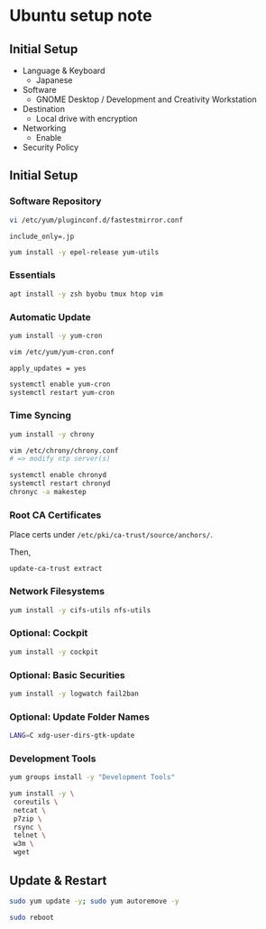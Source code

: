 Ubuntu setup note
========================================================================

Initial Setup
------------------------------------------------------------------------

 * Language & Keyboard
   * Japanese
 * Software
   * GNOME Desktop / Development and Creativity Workstation
 * Destination
   * Local drive with encryption
 * Networking
   * Enable
 * Security Policy

Initial Setup
------------------------------------------------------------------------

### Software Repository

```bash
vi /etc/yum/pluginconf.d/fastestmirror.conf
```

```
include_only=.jp
```

```bash
yum install -y epel-release yum-utils
```

### Essentials

```bash
apt install -y zsh byobu tmux htop vim
```

### Automatic Update

```bash
yum install -y yum-cron
```

```bash
vim /etc/yum/yum-cron.conf
```

```
apply_updates = yes
```

```bash
systemctl enable yum-cron
systemctl restart yum-cron
```

### Time Syncing

```bash
yum install -y chrony
```

```bash
vim /etc/chrony/chrony.conf
# => modify ntp server(s)
```

```bash
systemctl enable chronyd
systemctl restart chronyd
chronyc -a makestep
```

### Root CA Certificates

Place certs under `/etc/pki/ca-trust/source/anchors/`.

Then,

```
update-ca-trust extract
```

### Network Filesystems

```bash
yum install -y cifs-utils nfs-utils
```

### Optional: Cockpit

```bash
yum install -y cockpit
```

### Optional: Basic Securities

```bash
yum install -y logwatch fail2ban
```

### Optional: Update Folder Names

```bash
LANG=C xdg-user-dirs-gtk-update
```

### Development Tools

```bash
yum groups install -y "Development Tools"
```

```bash
yum install -y \
 coreutils \
 netcat \
 p7zip \
 rsync \
 telnet \
 w3m \
 wget
```

Update & Restart
------------------------------------------------------------------------

```bash
sudo yum update -y; sudo yum autoremove -y
```

```bash
sudo reboot
```
